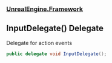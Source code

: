### [UnrealEngine.Framework](./UnrealEngine-Framework.md 'UnrealEngine.Framework')
## InputDelegate() Delegate
Delegate for action events  
```csharp
public delegate void InputDelegate();
```
